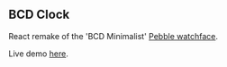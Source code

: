 ## BCD Clock

React remake of the 'BCD Minimalist' [Pebble watchface].

Live demo [here].

[Pebble watchface]: https://apps.rebble.io/en_US/application/5546abfc47bb344acb0000d2?query=bcd&section=watchfaces
[here]: https://bcd.nootch.net
